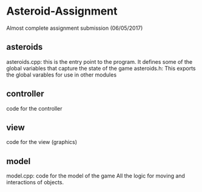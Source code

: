 # Asteroid-Assignment
Almost complete assignment submission (06/05/2017)

## asteroids
asteroids.cpp:
 this is the entry point to the program.  It defines some of the global variables that capture the state of the game
asteroids.h:
  This exports the global varables for use in other modules
  
## controller
code for the controller

## view
code for the view (graphics)

## model 
model.cpp:
 code for the model of the game
 All the logic for moving and interactions of objects.
 
